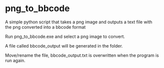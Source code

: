 # png_to_bbcode
A simple python script that takes a png image and outputs a text file with the png converted into a bbcode format

Run png_to_bbcode.exe and select a png image to convert.

A file called bbcode_output will be generated in the folder.

Move/rename the file, bbcode_output.txt is overwritten when the program is run again.
